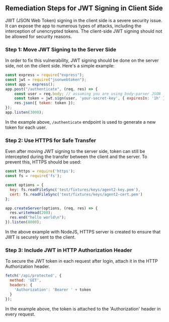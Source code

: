 

## Remediation Steps for JWT Signing in Client Side

JWT (JSON Web Token) signing in the client side is a severe security issue. It can expose the app to numerous types of attacks, including the interception of unencrypted tokens. The client-side JWT signing should not be allowed for security reasons.

### Step 1: Move JWT Signing to the Server Side

In order to fix this vulnerability, JWT signing should be done on the server side, not on the client side. Here's a simple example:

```javascript
const express = require("express");
const jwt = require("jsonwebtoken");
const app = express();
app.post("/authenticate", (req, res) => {
    const user = req.body; // assuming you are using body-parser JSON
    const token = jwt.sign(user, 'your-secret-key', { expiresIn: '1h' });
    res.json({ token: token });
});
app.listen(3000);
```
In the example above, `/authenticate` endpoint is used to generate a new token for each user.

### Step 2: Use HTTPS for Safe Transfer

Even after moving JWT signing to the server side, token can still be intercepted during the transfer between the client and the server. To prevent this, HTTPS should be used:

```javascript
const https = require('https');
const fs = require('fs');

const options = {
  key: fs.readFileSync('test/fixtures/keys/agent2-key.pem'),
  cert: fs.readFileSync('test/fixtures/keys/agent2-cert.pem')
};

app.createServer(options, (req, res) => {
  res.writeHead(200);
  res.end("hello world\n");
}).listen(8000);
```
In the above example with NodeJS, HTTPS server is created to ensure that JWT is securely sent to the client.

### Step 3: Include JWT in HTTP Authorization Header

To secure the JWT token in each request after login, attach it in the HTTP Authorization header. 

```javascript
fetch('/api/protected', {
  method: 'GET',
  headers: {
    'Authorization': 'Bearer ' + token
  }
});
```
In the example above, the token is attached to the 'Authorization' header in every request.